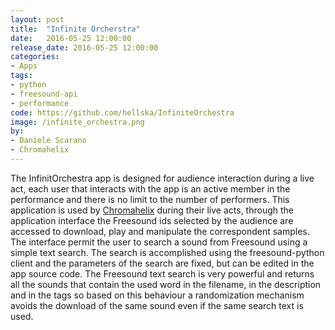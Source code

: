 ```yaml
---
layout: post
title:  "Infinite Orcherstra"
date:   2016-05-25 12:00:00
release_date: 2016-05-25 12:00:00
categories: 
- Apps
tags:
- python
- freesound-api
- performance
code: https://github.com/hellska/InfiniteOrchestra
image: /infinite_orchestra.png
by: 
- Daniele Scarano
- Chromahelix
---
```



The InfinitOrchestra app is designed for audience interaction during a live act, each user that interacts with the app is an active member in the performance and there is no limit to the number of performers. This application is used by [Chromahelix](http://chromahelix.com/) during their live acts, through the application interface the Freesound ids selected by the audience are accessed to download, play and manipulate the correspondent samples. The interface permit the user to search a sound from Freesound using a simple text search. The search is accomplished using the freesound-python client and the parameters of the search are fixed, but can be edited in the app source code. The Freesound text search is very powerful and returns all the sounds that contain the used word in the filename, in the description and in the tags so based on this behaviour a randomization mechanism avoids the download of the same sound even if the same search text is used. 
